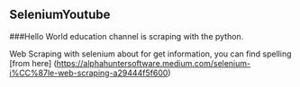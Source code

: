 ## SeleniumYoutube

###Hello World education channel is scraping with the python.

Web Scraping with selenium about for get information, 
you can find spelling [from here] (https://alphahuntersoftware.medium.com/selenium-i%CC%87le-web-scraping-a29444f5f600) 
